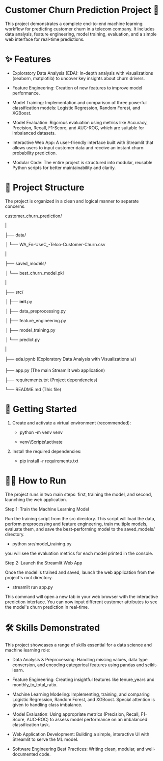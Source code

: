 # Customer Churn Prediction Project 🔮

This project demonstrates a complete end-to-end machine learning workflow for predicting customer churn in a telecom company. It includes data analysis, feature engineering, model training, evaluation, and a simple web interface for real-time predictions.

# ✨ Features

  - Exploratory Data Analysis (EDA): In-depth analysis with visualizations (seaborn, matplotlib) to uncover key insights about churn drivers.

  - Feature Engineering: Creation of new features to improve model performance.

  - Model Training: Implementation and comparison of three powerful classification models: Logistic Regression, Random Forest, and XGBoost.

  - Model Evaluation: Rigorous evaluation using metrics like Accuracy, Precision, Recall, F1-Score, and AUC-ROC, which are suitable for imbalanced datasets.

  - Interactive Web App: A user-friendly interface built with Streamlit that allows users to input customer data and receive an instant churn probability prediction.

  - Modular Code: The entire project is structured into modular, reusable Python scripts for better maintainability and clarity.

# 📂 Project Structure

The project is organized in a clean and logical manner to separate concerns.

customer_churn_prediction/

|

├── data/

│   └── WA_Fn-UseC_-Telco-Customer-Churn.csv

|

├── saved_models/

│   └── best_churn_model.pkl

|

├── src/

│   ├── __init__.py

│   ├── data_preprocessing.py

│   ├── feature_engineering.py

│   ├── model_training.py

│   └── predict.py

|

├── eda.ipynb                                  (Exploratory Data Analysis with Visualizations 📊)

├── app.py                                     (The main Streamlit web application)

├── requirements.txt                           (Project dependencies)

└── README.md                                  (This file)

# 🚀 Getting Started

1. Create and activate a virtual environment (recommended):
   
    - python -m venv venv
      
    - venv\Scripts\activate

3. Install the required dependencies:
   
    - pip install -r requirements.txt

# 🏃‍♂️ How to Run

The project runs in two main steps: first, training the model, and second, launching the web application.

Step 1: Train the Machine Learning Model

Run the training script from the src directory. This script will load the data, perform preprocessing and feature engineering, train multiple models, evaluate them, and save the best-performing model to the saved_models/ directory.
  - python src/model_training.py

you will see the evaluation metrics for each model printed in the console.

Step 2: Launch the Streamlit Web App

Once the model is trained and saved, launch the web application from the project's root directory.
  - streamlit run app.py

This command will open a new tab in your web browser with the interactive prediction interface. You can now input different customer attributes to see the model's churn prediction in real-time.

# 🛠️ Skills Demonstrated
This project showcases a range of skills essential for a data science and machine learning role:

 - Data Analysis & Preprocessing: Handling missing values, data type conversion, and encoding categorical features using pandas and scikit-learn.

 - Feature Engineering: Creating insightful features like tenure_years and monthly_to_total_ratio.

 - Machine Learning Modeling: Implementing, training, and comparing Logistic Regression, Random Forest, and XGBoost. Special attention is given to handling class imbalance.

 - Model Evaluation: Using appropriate metrics (Precision, Recall, F1-Score, AUC-ROC) to assess model performance on an imbalanced classification task.

 - Web Application Development: Building a simple, interactive UI with Streamlit to serve the ML model.

 - Software Engineering Best Practices: Writing clean, modular, and well-documented code.
